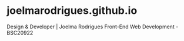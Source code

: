 # joelmarodrigues.github.io
Design &amp; Developer | Joelma Rodrigues
Front-End Web Development - BSC20922
